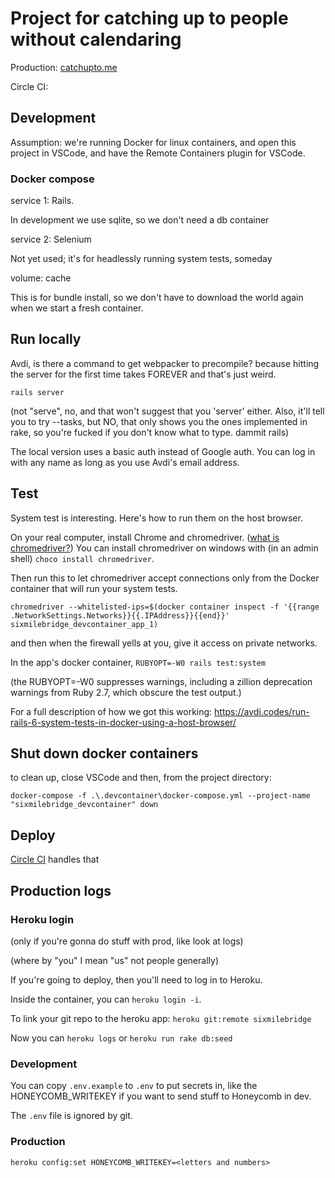 # Project for catching up to people without calendaring

Production: [catchupto.me](https://catchupto.me)

Circle CI: [![<gracefuldev>](https://circleci.com/gh/gracefuldev/sixmilebridge.svg?style=svg)](https://app.circleci.com/pipelines/github/gracefuldev/sixmilebridge)

## Development

Assumption: we're running Docker for linux containers, and open this project in VSCode, and have the Remote Containers plugin for VSCode.

### Docker compose

service 1: Rails.

In development we use sqlite, so we don't need a db container

service 2: Selenium

Not yet used; it's for headlessly running system tests, someday

volume: cache

This is for bundle install, so we don't have to download the world again when we start a fresh container.

## Run locally

Avdi, is there a command to get webpacker to precompile? because hitting the server for the first time takes FOREVER and that's just weird.

`rails server`

(not "serve", no, and that won't suggest that you 'server' either. Also, it'll tell you to try --tasks, but NO, that only shows you the ones implemented in rake, so you're fucked if you don't know what to type. dammit rails)

The local version uses a basic auth instead of Google auth. You can log in with any name as long as you use Avdi's email address.

## Test

System test is interesting. Here's how to run them on the host browser.

On your real computer, install Chrome and chromedriver. ([what is chromedriver?](https://avdi.codes/rails-6-system-tests-from-top-to-bottom/)) You can install chromedriver on windows with (in an admin shell) `choco install chromedriver`.

Then run this to let chromedriver accept connections only from the Docker container that will run your system tests.

```
chromedriver --whitelisted-ips=$(docker container inspect -f '{{range .NetworkSettings.Networks}}{{.IPAddress}}{{end}}'  sixmilebridge_devcontainer_app_1)
```

and then when the firewall yells at you, give it access on private networks.

In the app's docker container, `RUBYOPT=-W0 rails test:system`

(the RUBYOPT=-W0 suppresses warnings, including a zillion deprecation warnings from Ruby 2.7, which obscure the test output.)

For a full description of how we got this working: https://avdi.codes/run-rails-6-system-tests-in-docker-using-a-host-browser/

## Shut down docker containers

to clean up, close VSCode and then, from the project directory:

`docker-compose -f .\.devcontainer\docker-compose.yml --project-name "sixmilebridge_devcontainer" down`

## Deploy

[Circle CI](https://app.circleci.com/pipelines/github/gracefuldev/sixmilebridge) handles that

## Production logs

### Heroku login

(only if you're gonna do stuff with prod, like look at logs)

(where by "you" I mean "us" not people generally)

If you're going to deploy, then you'll need to log in to Heroku.

Inside the container, you can `heroku login -i`.

To link your git repo to the heroku app: `heroku git:remote sixmilebridge`

Now you can `heroku logs` or `heroku run rake db:seed`

### Development

You can copy `.env.example` to `.env` to put secrets in, like the HONEYCOMB_WRITEKEY if you want to send stuff to Honeycomb in dev.

The `.env` file is ignored by git.

### Production

`heroku config:set HONEYCOMB_WRITEKEY=<letters and numbers>`
